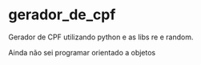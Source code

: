 # gerador_de_cpf

Gerador de CPF utilizando python e as libs re e random.

Ainda não sei programar orientado a objetos
